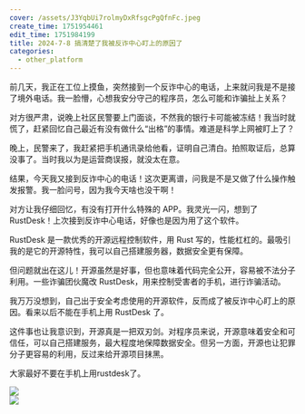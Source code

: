 ```yaml
---
cover: /assets/J3YqbUi7rolmyDxRfsgcPgQfnFc.jpeg
create_time: 1751954461
edit_time: 1751984199
title: 2024-7-8 搞清楚了我被反诈中心盯上的原因了
categories:
  - other_platform
---
```



前几天，我正在工位上摸鱼，突然接到一个反诈中心的电话，上来就问我是不是接了境外电话。我一脸懵，心想我安分守己的程序员，怎么可能和诈骗扯上关系？

对方很严肃，说晚上社区民警要上门面谈，不然我的银行卡可能被冻结！我当时就慌了，赶紧回忆自己最近有没有做什么“出格”的事情。难道是科学上网被盯上了？

晚上，民警来了，我赶紧把手机通讯录给他看，证明自己清白。拍照取证后，总算没事了。当时我以为是运营商误报，就没太在意。

结果，今天我又接到反诈中心的电话！这次更离谱，问我是不是又做了什么操作触发报警。我一脸问号，因为我今天啥也没干啊！

对方让我仔细回忆，有没有打开什么特殊的 APP。我灵光一闪，想到了 RustDesk！上次接到反诈中心电话，好像也是因为用了这个软件。

RustDesk 是一款优秀的开源远程控制软件，用 Rust 写的，性能杠杠的。最吸引我的是它的开源特性，我可以自己搭建服务器，数据安全更有保障。

但问题就出在这儿！开源虽然是好事，但也意味着代码完全公开，容易被不法分子利用。一些诈骗团伙魔改 RustDesk，用来控制受害者的手机，进行诈骗活动。

我万万没想到，自己出于安全考虑使用的开源软件，反而成了被反诈中心盯上的原因。看来以后不能在手机上用 RustDesk 了。

这件事也让我意识到，开源真是一把双刃剑。对程序员来说，开源意味着安全和可信任，可以自己搭建服务，最大程度地保障数据安全。但另一方面，开源也让犯罪分子更容易的利用，反过来给开源项目抹黑。 

大家最好不要在手机上用rustdesk了。

<div class="flex gap-3 columns-2" column-size="2">
<div class="w-[50%]" width-ratio="50">
<img src="/assets/KTSPbwpMWoPTkkxWDrtcFGgOnPd.png" src-width="1536" class="markdown-img m-auto" src-height="864" align="center"/>
</div>
<div class="w-[50%]" width-ratio="50">
<img src="/assets/FkAibhY5hoIJ5wxNkIOczZ2nnrh.webp" src-width="1536" class="markdown-img m-auto" src-height="864" align="center"/>
</div>
</div>

